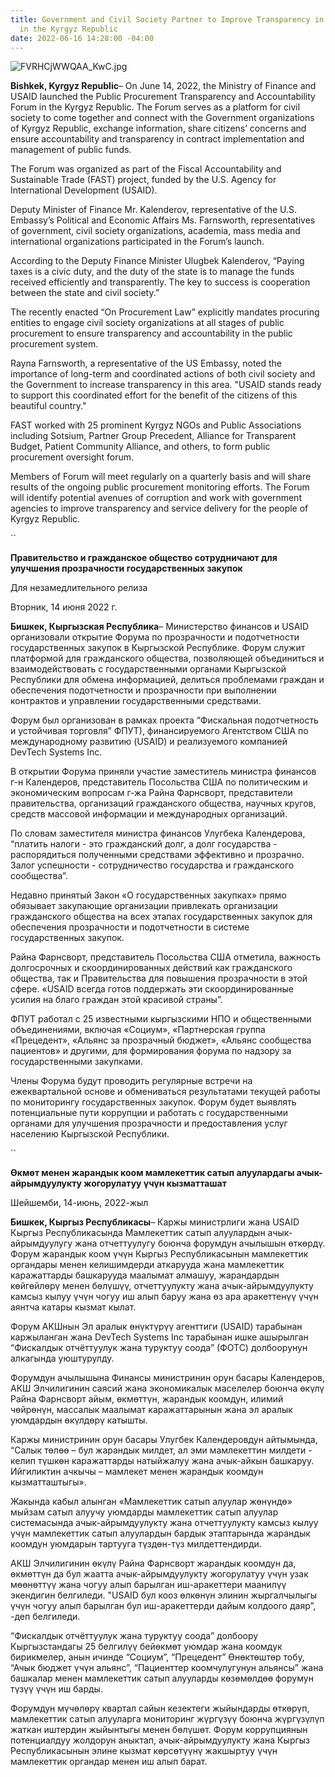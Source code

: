 ```yaml
---
title: Government and Civil Society Partner to Improve Transparency in Public Procurement
  in the Kyrgyz Republic
date: 2022-06-16 14:28:00 -04:00
---
```


![FVRHCjWWQAA_KwC.jpg](/uploads/FVRHCjWWQAA_KwC.jpg)

**Bishkek, Kyrgyz Republic**– On June 14, 2022, the Ministry of Finance and USAID launched the Public Procurement Transparency and Accountability Forum in the Kyrgyz Republic. The Forum serves as a platform for civil society to come together and connect with the Government organizations of Kyrgyz Republic, exchange information, share citizens’ concerns and ensure accountability and transparency in contract implementation and management of public funds.

The Forum was organized as part of the Fiscal Accountability and Sustainable Trade (FAST) project, funded by the U.S. Agency for International Development (USAID).

Deputy Minister of Finance Mr. Kalenderov, representative of the U.S. Embassy’s Political and Economic Affairs Ms. Farnsworth, representatives of government, civil society organizations, academia, mass media and international organizations participated in the Forum’s launch.

According to the Deputy Finance Minister Ulugbek Kalenderov, “Paying taxes is a civic duty, and the duty of the state is to manage the funds received efficiently and transparently. The key to success is cooperation between the state and civil society.”

The recently enacted “On Procurement Law” explicitly mandates procuring entities to engage civil society organizations at all stages of public procurement to ensure transparency and accountability in the public procurement system.

Rayna Farnsworth, a representative of the US Embassy, noted the importance of long-term and coordinated actions of both civil society and the Government to increase transparency in this area. "USAID stands ready to support this coordinated effort for the benefit of the citizens of this beautiful country."

FAST worked with 25 prominent Kyrgyz NGOs and Public Associations including Sotsium, Partner Group Precedent, Alliance for Transparent Budget, Patient Community Alliance, and others, to form public procurement oversight forum.

Members of Forum will meet regularly on a quarterly basis and will share results of the ongoing public procurement monitoring efforts. The Forum will identify potential avenues of corruption and work with government agencies to improve transparency and service delivery for the people of Kyrgyz Republic.

``

**Правительство и гражданское общество сотрудничают для улучшения прозрачности государственных закупок**

Для незамедлительного релиза

Вторник, 14 июня 2022 г.

**Бишкек, Кыргызская Республика**– Министерство финансов и USAID организовали открытие Форума по прозрачности и подотчетности государственных закупок в Кыргызской Республике. Форум служит платформой для гражданского общества, позволяющей объединиться и взаимодействовать с государственными органами Кыргызской Республики для обмена информацией, делиться проблемами граждан и обеспечения подотчетности и прозрачности при выполнении контрактов и управлении государственными средствами.

Форум был организован в рамках проекта “Фискальная подотчетность и устойчивая торговля” ФПУТ), финансируемого Агентством США по международному развитию (USAID) и реализуемого компанией DevTech Systems Inc.

В открытии Форума приняли участие заместитель министра финансов г-н Календеров, представитель Посольства США по политическим и экономическим вопросам г-жа Райна Фарнсворт, представители правительства, организаций гражданского общества, научных кругов, средств массовой информации и международных организаций.

По словам заместителя министра финансов Улугбека Календерова, “платить налоги - это гражданский долг, а долг государства - распорядиться полученными средствами эффективно и прозрачно. Залог успешности - сотрудничество государства и гражданского сообщества”.

Недавно принятый Закон «О государственных закупках» прямо обязывает закупающие организации привлекать организации гражданского общества на всех этапах государственных закупок для обеспечения прозрачности и подотчетности в системе государственных закупок.

Райна Фарнсворт, представитель Посольства США отметила, важность долгосрочных и скоординированных действий как гражданского общества, так и Правительства для повышения прозрачности в этой сфере. «USAID всегда готов поддержать эти скоординированные усилия на благо граждан этой красивой страны”.

ФПУТ работал с 25 известными кыргызскими НПО и общественными объединениями, включая «Социум», «Партнерская группа «Прецедент», «Альянс за прозрачный бюджет», «Альянс сообщества пациентов» и другими, для формирования форума по надзору за государственными закупками.

Члены Форума будут проводить регулярные встречи на ежеквартальной основе и обмениваться результатами текущей работы по мониторингу государственных закупок. Форум будет выявлять потенциальные пути коррупции и работать с государственными органами для улучшения прозрачности и предоставления услуг населению  Кыргызской Республики.

``

**Өкмөт менен жарандык коом мамлекеттик сатып алуулардагы
ачык-айрымдуулукту жогорулатуу үчүн кызматташат**

Шейшемби, 14-июнь, 2022-жыл

**Бишкек, Кыргыз Республикасы**– Каржы министрлиги жана USAID Кыргыз Республикасында Мамлекеттик сатып алуулардын ачык-айрымдуулугу жана отчеттуулугу боюнча форумдун ачылышын өткөрдү. Форум жарандык коом үчүн Кыргыз Республикасынын мамлекеттик органдары менен келишимдерди аткарууда жана мамлекеттик каражаттарды башкарууда маалымат алмашуу, жарандардын көйгөйлөрү менен бөлүшүү,  отчеттуулукту жана ачык-айрымдуулукту камсыз кылуу үчүн чогуу иш алып баруу жана өз ара аракеттенүү үчүн аянтча катары кызмат кылат.

Форум АКШнын Эл аралык өнүктүрүү агенттиги (USAID) тарабынан каржыланган жана DevTech Systems Inc тарабынан ишке ашырылган “Фискалдык отчёттуулук жана туруктуу соода” (ФОТС) долбоорунун алкагында уюштурулду.

Форумдун ачылышына Финансы министринин орун басары Календеров, АКШ Элчилигинин саясий жана экономикалык маселелер боюнча өкүлү Райна Фарнсворт айым, өкмөттүн, жарандык коомдун, илимий чөйрөнүн, массалык маалымат каражаттарынын жана эл аралык уюмдардын өкүлдөрү катышты.

Каржы министринин орун басары Улугбек Календеровдун айтымында, “Салык төлөө – бул жарандык милдет, ал эми мамлекеттин милдети - келип түшкөн каражаттарды натыйжалуу жана ачык-айкын башкаруу. Ийгиликтин ачкычы – мамлекет менен жарандык коомдун кызматташтыгы».

Жакында кабыл алынган «Мамлекеттик сатып алуулар жөнүндө» мыйзам сатып алуучу уюмдарды мамлекеттик сатып алуулар системасында ачык-айрымдуулукту жана отчеттуулукту камсыз кылуу үчүн мамлекеттик сатып алуулардын бардык этаптарында жарандык коомдун уюмдарын тартууга түздөн-түз милдеттендирди.

АКШ Элчилигинин өкүлү Райна Фарнсворт жарандык коомдун да, өкмөттүн да бул жаатта ачык-айрымдуулукту жогорулатуу үчүн узак мөөнөттүү жана чогуу алып барылган иш-аракеттери маанилүү экендигин белгиледи. "USAID бул кооз өлкөнүн элинин жыргалчылыгы үчүн чогуу алып барылган бул иш-аракеттерди дайым колдоого даяр”, -деп белгиледи.

“Фискалдык отчёттуулук жана туруктуу соода” долбоору Кыргызстандагы 25 белгилүү бейөкмөт уюмдар жана коомдук бирикмелер, анын ичинде “Социум”, “Прецедент” Өнөктөштөр тобу, “Ачык бюджет үчүн альянс”, “Пациенттер коомчулугунун альянсы” жана башкалар менен мамлекеттик сатып алууларды көзөмөлдөө форумун түзүү үчүн иш барды.

Форумдун мүчөлөрү квартал сайын кезектеги жыйындарды өткөрүп, мамлекеттик сатып алууларга мониторинг жүргүзүү боюнча жүргүзүлүп жаткан иштердин жыйынтыгы менен бөлүшөт. Форум коррупциянын потенциалдуу жолдорун аныктап, ачык-айрымдуулукту жана Кыргыз Республикасынын элине кызмат көрсөтүүнү жакшыртуу үчүн мамлекеттик органдар менен иш алып барат.